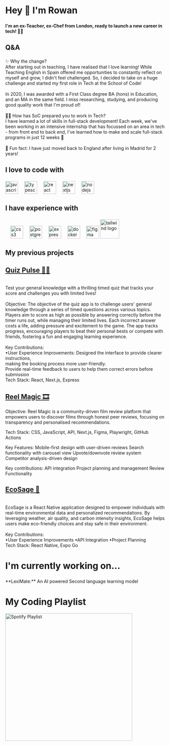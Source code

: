 <h1 align="left">Hey 👋 I'm Rowan</h1>

###

<h4 align="left">I'm an ex-Teacher, ex-Chef from London, ready to launch a new career in tech! 👨‍💻</h4>

###

<h2 align="left">Q&A</h2>

###

<p align="left">✨ Why the change?<br>After starting out in teaching, I have realised that I love learning! While Teaching English in Spain offered me opportunities to constantly reflect on myself and grow, I didn't feel challenged. So, I decided to take on a huge challenge and started my first role in Tech at the School of Code!<br><br>In 2020, I was awarded with a First Class degree BA (hons) in Education, and an MA in the same field. I miss researching, studying, and producing good quality work that I'm proud of!<br><br>👨‍🎓 How has SoC prepared you to work in Tech?<br>I have learned a lot of skills in full-stack development! Each week, we've been working in an intensive internship that has focussed on an area in tech - from front end to back end, I've learned how to make and scale full-stack programs in just 12 weeks 🎉<br><br>🎲 Fun fact: I have just moved back to England after living in Madrid for 2 years!</p>

###

<h2 align="left">I love to code with</h2>

###

<div align="left">
  <img src="https://cdn.jsdelivr.net/gh/devicons/devicon/icons/javascript/javascript-original.svg" height="40" alt="javascript logo"  />
  <img width="12" />
  <img src="https://cdn.jsdelivr.net/gh/devicons/devicon/icons/typescript/typescript-original.svg" height="40" alt="typescript logo"  />
  <img width="12" />
  <img src="https://cdn.jsdelivr.net/gh/devicons/devicon/icons/react/react-original.svg" height="40" alt="react logo"  />
  <img width="12" />
  <img src="https://cdn.jsdelivr.net/gh/devicons/devicon/icons/nextjs/nextjs-original.svg" height="40" alt="nextjs logo"  />
  <img width="12" />
  <img src="https://cdn.jsdelivr.net/gh/devicons/devicon/icons/nodejs/nodejs-original.svg" height="40" alt="nodejs logo"  />
</div>

###

<h2 align="left">I have experience with</h2>

###

<div align="left">
  <img width="12" />
  <img src="https://cdn.jsdelivr.net/gh/devicons/devicon/icons/css3/css3-original.svg" height="40" alt="css3 logo"  />
  <img width="12" />
  <img src="https://cdn.jsdelivr.net/gh/devicons/devicon/icons/postgresql/postgresql-original.svg" height="40" alt="postgresql logo"  />
  <img width="12" />
  <img src="https://cdn.jsdelivr.net/gh/devicons/devicon/icons/express/express-original.svg" height="40" alt="express logo"  />
  <img width="12" />
  <img src="https://cdn.jsdelivr.net/gh/devicons/devicon/icons/docker/docker-original.svg" height="40" alt="docker logo"  />
  <img width="12" />
  <img src="https://cdn.jsdelivr.net/gh/devicons/devicon/icons/figma/figma-original.svg" height="40" alt="figma logo"  />
  <img src="https://www.vectorlogo.zone/logos/tailwindcss/tailwindcss-ar21.svg" height="60" alt="tailwind logo" />
  <img width="12" />

</div>

<h2 align="left">My previous projects</h2>

###
<h2 align="left"><a href="https://github.com/rw4n99/QuizPulse">Quiz Pulse 👨‍🏫</a></h2>
<p><br>Test your general knowledge with a thrilling timed quiz that tracks your score and challenges you with limited lives!<br><br>Objective: The objective of the quiz app is to challenge users' general knowledge through a series of timed questions across various topics. Players aim to score as high as possible by answering correctly before the timer runs out, while managing their limited lives. Each incorrect answer costs a life, adding pressure and excitement to the game. The app tracks progress, encouraging players to beat their personal bests or compete with friends, fostering a fun and engaging learning experience.<br><br>Key Contributions:<br>•User Experience Improvements: Designed the interface to provide clearer instructions,<br>making the booking process more user-friendly.<br>Provide real-time feedback to users to help them correct errors before<br>submission<br>Tech Stack: React, Next.js, Express</p>

<h2 align="left"><a href="https://github.com/SchoolOfCode/final-project-reelstack">Reel Magic 🎞</a></h2>
<p>Objective: Reel Magic is a community-driven film review platform that empowers users to discover films through honest peer reviews, focusing on transparency and personalised recommendations.

Tech Stack: CSS, JavaScript, API, Next.js, Figma, Playwright, GitHub Actions

Key Features:
Mobile-first design with user-driven reviews
Search functionality with carousel view
Upvote/downvote review system
Competitor analysis-driven design

Key contributions:
API integration
Project planning and management
Review Functionality</p>

<h2 align="left"><a href="https://github.com/rw4n99/QuizPulse">EcoSage 🍂</a></h2>
<p><br>EcoSage is a React Native application designed to empower individuals with real-time environmental data and personalized recommendations. By leveraging weather, air quality, and carbon intensity insights, EcoSage helps users make eco-friendly choices and stay safe in their environment.<br><br>Key Contributions:<br>•User Experience Improvements •API Integration •Project Planning<br>Tech Stack: React Native, Expo Go</p>

###

<h1 align="left">I'm currently working on...</h1>

###

<p align="left">**LexiMate:** An AI powered Second language learning model</p>

###

# My Coding Playlist

<a href="https://open.spotify.com/playlist/3sjnoqYNYWBe70xgrelESc?utm_source=generator&theme=0">
    <img src="https://upload.wikimedia.org/wikipedia/commons/2/26/Spotify_logo_with_text.svg" alt="Spotify Playlist" width="400">
</a>

###

